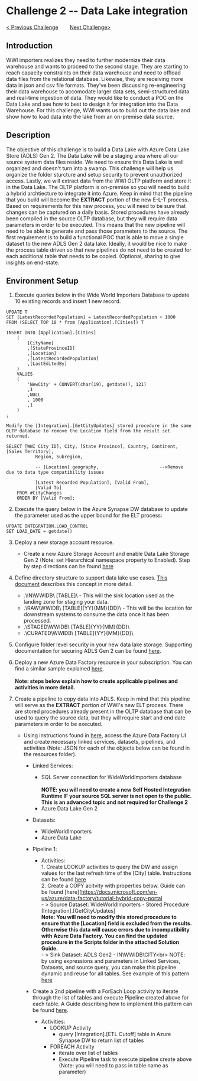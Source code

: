 # 	Challenge 2 -- Data Lake integration

[< Previous Challenge](../Challenge1/readme.md)&nbsp;&nbsp;&nbsp;&nbsp;&nbsp;&nbsp;&nbsp;&nbsp;[Next Challenge>](../Challenge3/Readme.md)

## Introduction
WWI importers realizes they need to further modernize their data warehouse and wants to proceed to the second stage.  They are starting to reach capacity constraints on their data warehouse and need to offload data files from the relational database.  Likewise, they are receiving more data in json and csv file formats.  They've been discussing re-engineering their data warehouse to accomodate larger data sets, semi-structured data and real-time ingestion of data.  They would like to conduct a POC on the Data Lake and see how to best to design it for integration into the Data Warehouse.  For this challenge, WWI wants us to build out the data lake and show how to load data into the lake from an on-premise data source. 

## Description
The objective of this challenge is to build a Data Lake with Azure Data Lake Store (ADLS) Gen 2.  The Data Lake will be a staging area where all our source system data files reside. We need to ensure this Data Lake is well organized and doesn't turn into a swamp. This challenge will help us organize the folder sturcture and setup security to prevent unauthorized access.  Lastly, we will extract data from the WWI OLTP platform and store it in the Data Lake.  The OLTP platform is on-premise so you will need to build a hybrid archtiecture to integrate it into Azure.  Keep in mind that the pipeline that you build will become the <b>EXTRACT</b> portion of the new E-L-T process.  Based on requirements for this new process, you will need to be sure that changes can be captured on a daily basis.  Stored procedures have already been compiled in the source OLTP database, but they will require data parameters in order to be executed.  This means that the new pipeline will need to be able to generate and pass those parameters to the source.  The first requirement is to build a functional POC that is able to move a single dataset to the new ADLS Gen 2 data lake. Ideally, it would be nice to make the process table driven so that new pipelines do not need to be created for each additional table that needs to be copied. (Optional, sharing to give insights on end-state.


## Environment Setup
1. Execute queries below in the Wide World Importers Database to update 10 existing records and insert 1 new record. 
~~~~
UPDATE T
SET [LatestRecordedPopulation] = LatestRecordedPopulation + 1000
FROM (SELECT TOP 10 * from [Application].[Cities]) T

INSERT INTO [Application].[Cities]
	(
        [CityName]
        ,[StateProvinceID]
        ,[Location]
        ,[LatestRecordedPopulation]
        ,[LastEditedBy]
	)
    VALUES
    (
		'NewCity' + CONVERT(char(19), getdate(), 121)
        ,1
        ,NULL
        , 1000
        ,1
	)
;

Modify the [Integration].[GetCityUpdates] stored procedure in the same OLTP database to remove the Location field from the result set returned.  

SELECT [WWI City ID], City, [State Province], Country, Continent, [Sales Territory],
           Region, Subregion,

		   -- [Location] geography,                       -->Remove due to data type compatibility issues

		   [Latest Recorded Population], [Valid From],
           [Valid To]
    FROM #CityChanges
    ORDER BY [Valid From];
~~~~
2. Execute the query below in the Azure Synapse DW database to update the parameter used as the upper bound for the ELT process:
~~~~
UPDATE INTEGRATION.LOAD_CONTROL
SET LOAD_DATE = getdate()
~~~~

3. Deploy a new storage account resource.
    - Create a new Azure Storage Account and enable Data Lake Storage Gen 2 (Note: set Hierarchical namespace property to Enabled).  Step by step directions can be found [here](https://docs.microsoft.com/en-us/azure/storage/common/storage-account-create?toc=%2Fazure%2Fstorage%2Fblobs%2Ftoc.json&tabs=azure-portal)

4. Define directory structure to support data lake use cases.  [This document](https://docs.microsoft.com/en-us/azure/storage/blobs/data-lake-storage-best-practices#batch-jobs-structure) describes this concept in more detail.

    - .\IN\WWIDB\ [TABLE]\ - This will the sink location used as the landing zone for staging your data.
    - .\RAW\WWIDB\ [TABLE]\{YY}\{MM}\{DD}\ - This will be the location for downstream systems to consume the data once it has been processed.
    - .\STAGED\WWIDB\ [TABLE]\{YY}\{MM}\{DD}\ 
    - .\CURATED\WWIDB\ [TABLE]\{YY}\{MM}\{DD}\

5. Configure folder level security in your new data lake storage.  Supporting documentation for securing ADLS Gen 2 can be found [here](https://docs.microsoft.com/en-us/azure/storage/blobs/data-lake-storage-access-control). 

6. Deploy a new Azure Data Factory resource in your subscription.  You can find a similar sample explained [here](https://docs.microsoft.com/en-us/azure/data-factory/tutorial-hybrid-copy-data-tool).  
<br><b>Note: steps below explain how to create applicable pipelines and activities in more detail.</b>

7. Create a pipeline to copy data into ADLS. Keep in mind that this pipeline will serve as the <b>EXTRACT</b> portion of WWI's new ELT process.  There are stored procedures already present in the OLTP database that can be used to query the source data, but they will require start and end date parameters in order to be executed.

    - Using instructions found in [here](https://docs.microsoft.com/en-us/azure/data-factory/tutorial-incremental-copy-multiple-tables-portal#create-a-data-factory), access the Azure Data Factory UI and create necessary linked services, datasets, pipelines, and activities (Note: JSON for each of the objects below can be found in the resources folder).  
        - Linked Services:
            - SQL Server connection for WideWorldImporters database  
            <br><b>NOTE: you will need to create a new Self Hosted Integration Runtime IF your source SQL server is not open to the public. This is an advanced topic and not required for Challenge 2</b>
            - Azure Data Lake Gen 2
        - Datasets:
            - WideWorldImporters 
            - Azure Data Lake
        - Pipeline 1:
            - Activities:<br>
                    1. Create LOOKUP activities to query the DW and assign values for the last refresh time of the [City] table. Instructions can be found [here](https://docs.microsoft.com/en-us/azure/data-factory/tutorial-incremental-copy-portal)<br>
                    2. Create a COPY acitvity with properties below. Guide can be found [here](https://docs.microsoft.com/en-us/azure/data-factory/tutorial-hybrid-copy-portal<br>
                        - > Source Dataset: WideWorldImporters - Stored Procedure [Integration].[GetCityUpdates]
                        <br><b>Note: You will need to modify this stored procedure to ensure that the [Location] field is excluded from the results.  Otherwise this data will cause errors due to incompatibility with Azure Data Factory.  You can find the updated procedure in the Scripts folder in the attached Solution Guide.</b><br>
                        - > Sink Dataset: ADLS Gen2 - IN\WWIDB\CITY\<br>
                NOTE: by using expressions and parameters in Linked Services, Datasets, and source query, you can make this pipeline dynamic and reuse for all tables.  See example of this pattern [here](https://docs.microsoft.com/en-us/azure/data-factory/tutorial-incremental-copy-portal)
                
        - Create a 2nd pipeline with a ForEach Loop activity to iterate through the list of tables and execute Pipeline created above for each table.  A Guide describing how to implement this pattern can be found [here](https://docs.microsoft.com/en-us/azure/data-factory/tutorial-bulk-copy-portal).<br>
            - Activities:<br>
                - LOOKUP Activity
                    - query [Integration].[ETL Cutoff] table in Azure Synapse DW to return list of tables<br>
                - FOREACH Activity
                    - iterate over list of tables
                    - Execute Pipeline task to execute pipeline create above (Note: you will need to pass in table name as parameter)